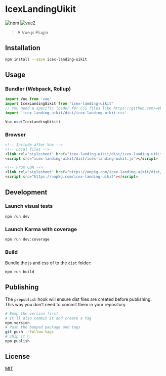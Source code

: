 # IcexLandingUikit

[![npm](https://img.shields.io/npm/v/icex-landing-uikit.svg)](https://www.npmjs.com/package/icex-landing-uikit) [![vue2](https://img.shields.io/badge/vue-2.x-brightgreen.svg)](https://vuejs.org/)

> A Vue.js Plugin

## Installation

```bash
npm install --save icex-landing-uikit
```

## Usage

### Bundler (Webpack, Rollup)

```js
import Vue from 'vue'
import IcexLandingUikit from 'icex-landing-uikit'
// You need a specific loader for CSS files like https://github.com/webpack/css-loader
import 'icex-landing-uikit/dist/icex-landing-uikit.css'

Vue.use(IcexLandingUikit)
```

### Browser

```html
<!-- Include after Vue -->
<!-- Local files -->
<link rel="stylesheet" href="icex-landing-uikit/dist/icex-landing-uikit.css"></link>
<script src="icex-landing-uikit/dist/icex-landing-uikit.js"></script>

<!-- From CDN -->
<link rel="stylesheet" href="https://unpkg.com/icex-landing-uikit/dist/icex-landing-uikit.css"></link>
<script src="https://unpkg.com/icex-landing-uikit"></script>
```

## Development

### Launch visual tests

```bash
npm run dev
```

### Launch Karma with coverage

```bash
npm run dev:coverage
```

### Build

Bundle the js and css of to the `dist` folder:

```bash
npm run build
```


## Publishing

The `prepublish` hook will ensure dist files are created before publishing. This
way you don't need to commit them in your repository.

```bash
# Bump the version first
# It'll also commit it and create a tag
npm version
# Push the bumped package and tags
git push --follow-tags
# Ship it 🚀
npm publish
```

## License

[MIT](http://opensource.org/licenses/MIT)
